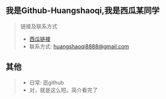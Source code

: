## 我是Github-Huangshaoqi,我是西瓜某同学
> 链接及联系方式
> - [西瓜链接](https://https://www.ixigua.com/home/1689304960078528)
> - 联系方式: huangshaoqi8888@gmail.com

## 其他
> - 日常: 逛github
> - 对，就是这么短。简介看完了
